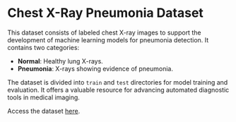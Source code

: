 # Chest X-Ray Pneumonia Dataset

This dataset consists of labeled chest X-ray images to support the development of machine learning models for pneumonia detection. It contains two categories:

- **Normal**: Healthy lung X-rays.
- **Pneumonia**: X-rays showing evidence of pneumonia.

The dataset is divided into `train` and `test` directories for model training and evaluation. It offers a valuable resource for advancing automated diagnostic tools in medical imaging.

Access the dataset [here](https://www.kaggle.com/datasets/paultimothymooney/chest-xray-pneumonia).
